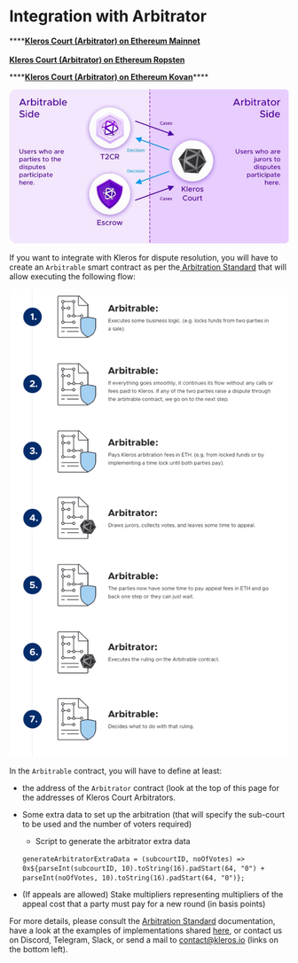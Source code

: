 # Integration with Arbitrator

\*\*\*\*[**Kleros Court \(Arbitrator\) on Ethereum Mainnet**  
](https://etherscan.io/address/0x988b3a538b618c7a603e1c11ab82cd16dbe28069)  
[**Kleros Court \(Arbitrator\) on Ethereum Ropsten**](https://ropsten.etherscan.io/address/0x9643e91d3734b795e914a64169147b70876272ba)  
  
****[**Kleros Court \(Arbitrator\) on Ethereum Kovan**](https://kovan.etherscan.io/address/0x60b2abfdfad9c0873242f59f2a8c32a3cc682f80)\*\*\*\*

![Your app will be on the Arbitrable Side and send disputes to Kleros Court, the Arbitrator.](../../.gitbook/assets/image%20%281%29.png)

If you want to integrate with Kleros for dispute resolution, you will have to create an `Arbitrable` smart contract as per the[ Arbitration Standard](https://kleros.gitbook.io/docs/developer/erc-792-arbitration-standard) that will allow executing the following flow:

![Standard simplified flow between an Arbitrable and Arbitrator smart contract](../../.gitbook/assets/image%20%286%29.png)

In the `Arbitrable` contract, you will have to define at least:

* the address of the `Arbitrator` contract \(look at the top of this page for the addresses of Kleros Court Arbitrators.
* Some extra data to set up the arbitration \(that will specify the sub-court to be used and the number of voters required\)

  * Script to generate the arbitrator extra data

  `generateArbitratorExtraData = (subcourtID, noOfVotes) => 0x${parseInt(subcourtID, 10).toString(16).padStart(64, "0") + parseInt(noOfVotes, 10).toString(16).padStart(64, "0")};`

* \(If appeals are allowed\) Stake multipliers representing multipliers of the appeal cost that a party must pay for a new round \(in basis points\)

For more details, please consult the [Arbitration Standard](https://kleros.gitbook.io/docs/developer/erc-792-arbitration-standard) documentation, have a look at the examples of implementations shared [here](https://github.com/kleros/kleros-interaction/tree/master/contracts/standard/arbitration), or contact us on Discord, Telegram, Slack, or send a mail to contact@kleros.io \(links on the bottom left\).

